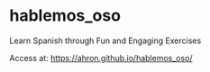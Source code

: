 # hablemos_oso
Learn Spanish through Fun and Engaging Exercises  

Access at: https://ahron.github.io/hablemos_oso/  
